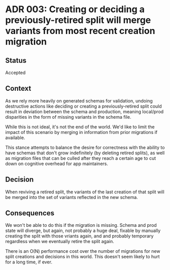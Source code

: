 # ADR 003: Creating or deciding a previously-retired split will merge variants from most recent creation migration

## Status

Accepted

## Context

As we rely more heavily on generated schemas for validation, undoing
destructive actions like deciding or creating a previously-retired split
could result in deviation between the schema and production, meaning
local/prod disparities in the form of missing variants in the schema
file.

While this is not ideal, it's not the end of the world. We'd like to
limit the impact of this scenario by merging in information from prior
migrations if available.

This stance attempts to balance the desire for correctness with the
ability to have schemas that don't grow indefinitely (by deleting retired
splits), as well as migration files that can be culled after they reach
a certain age to cut down on cognitive overhead for app maintainers.

## Decision

When reviving a retired split, the variants of the last creation of that
split will be merged into the set of variants reflected in the new
schema.

## Consequences

We won't be able to do this if the migration is missing. Schema and prod
state will diverge, but again, not probably a huge deal, fixable by
manually creating the split with those vriants again, and  and probably
temporary regardless when we eventually retire the split again.

There is an O(N) performance cost over the number of migrations for
new split creations and decisions in this world. This doesn't seem
likely to hurt for a long time, if ever.
